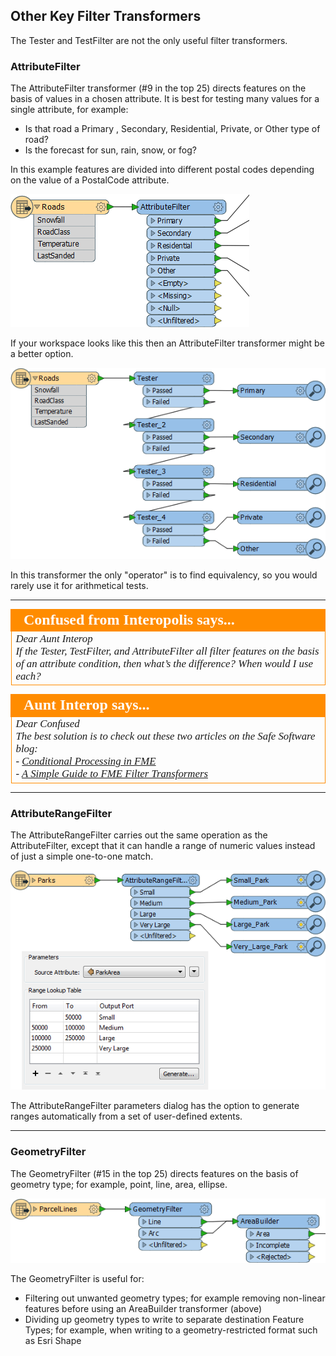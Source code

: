 ## Other Key Filter Transformers ##
The Tester and TestFilter are not the only useful filter transformers.


### AttributeFilter ###
The AttributeFilter transformer (#9 in the top 25) directs features on the basis of values in a chosen attribute. It is best for testing many values for a single attribute, for example:

- Is that road a Primary , Secondary, Residential, Private, or Other type of road?
- Is the forecast for sun, rain, snow, or fog?

In this example features are divided into different postal codes depending on the value of a PostalCode attribute.

![](./Images/Img5.40.AttributeFilterExample.png)

If your workspace looks like this then an AttributeFilter transformer might be a better option.

![](./Images/Img5.41.BadTesterExample.png)

In this transformer the only "operator" is to find equivalency, so you would rarely use it for arithmetical tests.

---

<!--Person X Says Section-->

<table style="border-spacing: 0px">
<tr>
<td style="vertical-align:middle;background-color:darkorange;border: 2px solid darkorange">
<i class="fa fa-quote-left fa-lg fa-pull-left fa-fw" style="color:white;padding-right: 12px;vertical-align:text-top"></i>
<span style="color:white;font-size:x-large;font-weight: bold;font-family:serif">Confused from Interopolis says...</span>
</td>
</tr>

<tr>
<td style="border: 1px solid darkorange">
<span style="font-family:serif; font-style:italic; font-size:larger">
Dear Aunt Interop
<br>If the Tester, TestFilter, and AttributeFilter all filter features on the basis of an attribute condition, then what’s the difference? When would I use each?
</span>
</td>
</tr>
</table>

<!--Person X Says Section-->

<table style="border-spacing: 0px">
<tr>
<td style="vertical-align:middle;background-color:darkorange;border: 2px solid darkorange">
<i class="fa fa-quote-left fa-lg fa-pull-left fa-fw" style="color:white;padding-right: 12px;vertical-align:text-top"></i>
<span style="color:white;font-size:x-large;font-weight: bold;font-family:serif">Aunt Interop says...</span>
</td>
</tr>

<tr>
<td style="border: 1px solid darkorange">
<span style="font-family:serif; font-style:italic; font-size:larger">
Dear Confused
<br>The best solution is to check out these two articles on the Safe Software blog:
<br>- <a href="https://blog.safe.com/2013/03/fmeevangelist113/">Conditional Processing in FME</a>
<br>- <a href="https://blog.safe.com/2015/05/fmeevangelist133/">A Simple Guide to FME Filter Transformers</a>
</span>
</td>
</tr>
</table>

---

### AttributeRangeFilter ###
The AttributeRangeFilter carries out the same operation as the AttributeFilter, except that it can handle a range of numeric values instead of just a simple one-to-one match.

![](./Images/Img5.42.AttributeRangeFilterExample.png)

The AttributeRangeFilter parameters dialog has the option to generate ranges automatically from a set of user-defined extents.

---

### GeometryFilter ###
The GeometryFilter (#15 in the top 25) directs features on the basis of geometry type; for example, point, line, area, ellipse.

![](./Images/Img5.43.GeometryFilterExample.png)

The GeometryFilter is useful for:

- Filtering out unwanted geometry types; for example removing non-linear features before using an AreaBuilder transformer (above)
- Dividing up geometry types to write to separate destination Feature Types; for example, when writing to a geometry-restricted format such as Esri Shape

